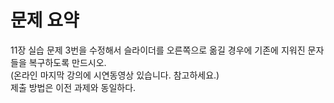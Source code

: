 # 문제 요약

11장 실습 문제 3번을 수정해서 슬라이더를 오른쪽으로 옮길 경우에 기존에 지워진 문자들을 복구하도록 만드시오.   
(온라인 마지막 강의에 시연동영상 있습니다. 참고하세요.)   
제출 방법은 이전 과제와 동일하다.   
